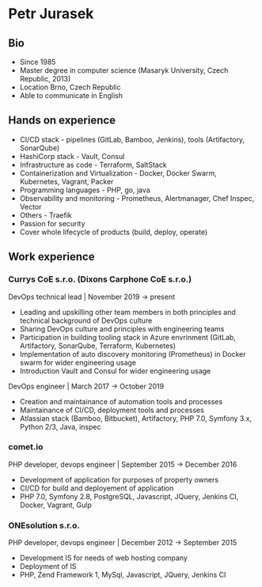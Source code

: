 # Petr Jurasek

## Bio

* Since 1985
* Master degree in computer science (Masaryk University, Czech Republic, 2013)
* Location Brno, Czech Republic
* Able to communicate in English

## Hands on experience

* CI/CD stack - pipelines (GitLab, Bamboo, Jenkins), tools (Artifactory, SonarQube)
* HashiCorp stack - Vault, Consul
* Infrastructure as code - Terraform, SaltStack
* Containerization and Virtualization - Docker, Docker Swarm, Kubernetes, Vagrant, Packer
* Programming languages - PHP, go, java
* Observability and monitoring - Prometheus, Alertmanager, Chef Inspec, Vector
* Others - Traefik
* Passion for security
* Cover whole lifecycle of products (build, deploy, operate)

## Work experience

### Currys CoE s.r.o. (Dixons Carphone CoE s.r.o.)

DevOps technical lead | November 2019 → present

* Leading and upskilling other team members in both principles and technical background of DevOps culture
* Sharing DevOps culture and principles with engineering teams
* Participation in building tooling stack in Azure envrinment (GitLab, Artifactory, SonarQube, Terraform, Kubernetes)
* Implementation of auto discovery monitoring (Prometheus) in Docker swarm for wider engineering usage
* Introduction Vault and Consul for wider engineering usage


DevOps engineer | March 2017 → October 2019

* Creation and maintainance of automation tools and processes
*  Maintainance of  CI/CD, deployment tools and processes
* Atlassian stack (Bamboo, Bitbucket), Artifactory, PHP 7.0, Symfony 3.x, Python 2/3, Java, inspec

### comet.io

PHP developer, devops engineer | September 2015 → December 2016

* Development of application for purposes of property owners
* CI/CD for build and deployement of application
* PHP 7.0, Symfony 2.8, PostgreSQL, Javascript, JQuery, Jenkins CI, Docker, Vagrant, Gulp

### ONEsolution s.r.o.

PHP developer, devops engineer | December 2012 → September 2015

* Development IS for needs of web hosting company
* Deployment of IS
* PHP, Zend Framework 1, MySql, Javascript, JQuery, Jenkins CI
